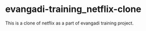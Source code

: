 # evangadi-training_netflix-clone
This is a clone of netflix as a part of evangadi training project.
